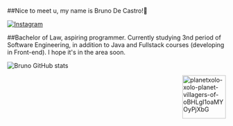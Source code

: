 ##Nice to meet u, my name is Bruno De Castro!🖖

[![Instagram](https://img.shields.io/badge/Instagram-E4405F?style=for-the-badge&logo=instagram&logoColor=white)](https://instagram.com/brunoccs100)

##Bachelor of Law, aspiring programmer. Currently studying 3nd period of Software Engineering, in addition to Java and Fullstack courses (developing in Front-end). I hope it's in the area soon.

![Bruno GitHub stats](https://github-readme-stats.vercel.app/api?username=browndark&show_icons=true&theme=dracula)

<a href="https://giphy.com/gifs/planetxolo-xolo-planet-villagers-of-oBHLgI1oaMYOyPjXbG">
  <img align='right' src='https://media.giphy.com/media/oBHLgI1oaMYOyPjXbG/giphy.gif' width='100' height='100' alt='planetxolo-xolo-planet-villagers-of-oBHLgI1oaMYOyPjXbG'>
</a>

